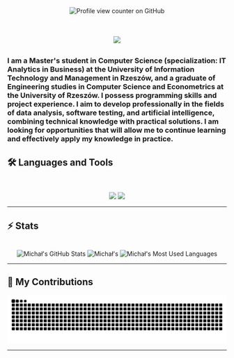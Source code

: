 <div align="center"> 
<img src="https://komarev.com/ghpvc/?username=michalzychowski&color=green&label=PROFILE+VIEWS" alt="Profile view counter on GitHub">
</div>
<h1 align="center">
    <img src="https://readme-typing-svg.herokuapp.com/?font=Inter&size=48&center=true&vCenter=true&width=500&height=70&color=85C63D&duration=6000&lines=Hi+everyone!+👋;+I'm+Michael!;" />
</h1>

### I am a Master's student in Computer Science (specialization: IT Analytics in Business) at the University of Information Technology and Management in Rzeszów, and a graduate of Engineering studies in Computer Science and Econometrics at the University of Rzeszów. I possess programming skills and project experience. I aim to develop professionally in the fields of data analysis, software testing, and artificial intelligence, combining technical knowledge with practical solutions. I am looking for opportunities that will allow me to continue learning and effectively apply my knowledge in practice.

## 🛠️ Languages and Tools

<br>

<p align="center">
  <img src="https://skillicons.dev/icons?i=py,java,mysql,r,html,css" />
  <img src="https://skillicons.dev/icons?i=vscode,git,postman" />
</p>

<hr>

## ⚡️ Stats

<br>

<div align=center>
<img width=390 src="https://github-readme-stats.vercel.app/api?username=michalzychowski&theme=merko&count_private=true&show_icons=true&rank_icon=github&locale=en" alt="Michał's GitHub Stats" />
<img width=390 src="https://github-readme-streak-stats.herokuapp.com/?user=michalzychowski&theme=merko&count_private=true&border_radius=10&locale=en" alt="Michał's" />
<img width=325 src="https://github-readme-stats.vercel.app/api/top-langs?username=michalzychowski&theme=merko&layout=donut&langs_count=8&border_radius=10&show_icons=true&locale=en" alt="Michał's Most Used Languages" />
</div>

<hr>

## 🐍 My Contributions

<div align="center">
  <picture>
    <source media="(prefers-color-scheme: dark)" srcset="https://raw.githubusercontent.com/michalzychowski/michalzychowski/output/github-contribution-grid-snake-dark.svg" />
    <source media="(prefers-color-scheme: light)" srcset="https://raw.githubusercontent.com/michalzychowski/michalzychowski/output/github-contribution-grid-snake.svg" />
    <img alt="github-snake" src="https://raw.githubusercontent.com/michalzychowski/michalzychowski/output/github-contribution-grid-snake.svg" />
  </picture>
</div>

<hr>
